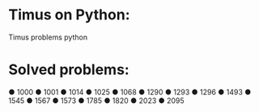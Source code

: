 # Timus on Python:
Timus problems python
# Solved problems:
● 1000
● 1001
● 1014
● 1025
● 1068
● 1290
● 1293
● 1296
● 1493
● 1545
● 1567
● 1573
● 1785
● 1820
● 2023
● 2095
